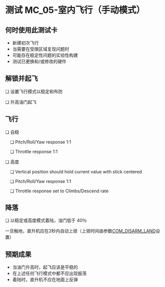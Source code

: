 # 测试 MC_05-室内飞行（手动模式）

## 何时使用此测试卡

- 新建初次飞行
- 当需要在受限区域复现问题时
- 可能存在稳定性问题的实验性构建
- 测试已更换和/或修改的硬件

## 解锁并起飞

❏ 设置飞行模式以稳定和布防

❏ 升高油门起飞

## 飞行

❏ 自稳

&nbsp;&nbsp;&nbsp;&nbsp;❏ Pitch/Roll/Yaw response 1:1

&nbsp;&nbsp;&nbsp;&nbsp;❏ Throttle response 1:1

❏ 高度

&nbsp;&nbsp;&nbsp;&nbsp;❏ Vertical position should hold current value with stick centered

&nbsp;&nbsp;&nbsp;&nbsp;❏ Pitch/Roll/Yaw response 1:1

&nbsp;&nbsp;&nbsp;&nbsp;❏ Throttle response set to Climbs/Descend rate

## 降落

❏ 以稳定或高度模式着陆，油门低于 40％

一旦触地，直升机应在2秒内自动上锁（上锁时间由参数[COM_DISARM_LAND](../advanced_config/parameter_reference.md#COM_DISARM_LAND)设置）

## 预期成果

- 当油门升高时，起飞应该是平稳的
- 在上述任何飞行模式中都不应出现振荡
- 着陆时，直升机不应在地面上反弹
